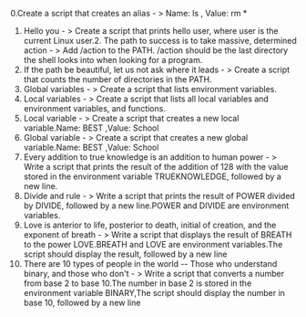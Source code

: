 0.Create a script that creates an alias - > Name: ls , Value: rm *
1. Hello you - > Create a script that prints hello user, where user is the current Linux user.2. The path to success is to take massive, determined action - > Add /action to the PATH. /action should be the last directory the shell looks into when looking for a program.
3. If the path be beautiful, let us not ask where it leads - > Create a script that counts the number of directories in the PATH.
4. Global variables - > Create a script that lists environment variables.
5. Local variables - > Create a script that lists all local variables and environment variables, and functions.
6. Local variable - > Create a script that creates a new local variable.Name: BEST ,Value: School 
7. Global variable - > Create a script that creates a new global variable.Name: BEST ,Value: School
8. Every addition to true knowledge is an addition to human power - > Write a script that prints the result of the addition of 128 with the value stored in the environment variable TRUEKNOWLEDGE, followed by a new line.
9. Divide and rule - > Write a script that prints the result of POWER divided by DIVIDE, followed by a new line.POWER and DIVIDE are environment variables.
10. Love is anterior to life, posterior to death, initial of creation, and the exponent of breath - > Write a script that displays the result of BREATH to the power LOVE.BREATH and LOVE are environment variables.The script should display the result, followed by a new line
11. There are 10 types of people in the world -- Those who understand binary, and those who don't - > Write a script that converts a number from base 2 to base 10.The number in base 2 is stored in the environment variable BINARY,The script should display the number in base 10, followed by a new line
